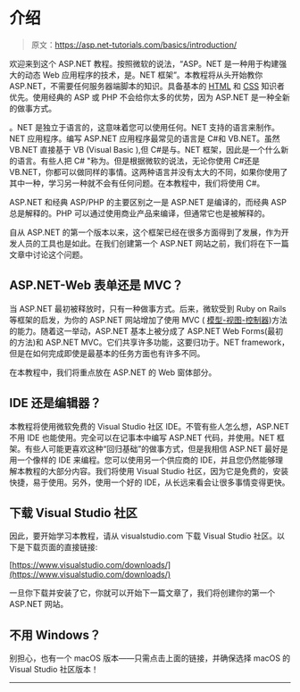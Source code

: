 # 介绍

> 原文：<https://asp.net-tutorials.com/basics/introduction/>

欢迎来到这个 ASP.NET 教程。按照微软的说法，“ASP。NET 是一种用于构建强大的动态 Web 应用程序的技术，是。NET 框架”。本教程将从头开始教你 ASP.NET，不需要任何服务器端脚本的知识。具备基本的 [HTML](http://www.html5-tutorials.org "A complete HTML tutorial") 和 [CSS](http://www.css3-tutorial.net "A complete CSS tutorial") 知识者优先。使用经典的 ASP 或 PHP 不会给你太多的优势，因为 ASP.NET 是一种全新的做事方式。

。NET 是独立于语言的，这意味着您可以使用任何。NET 支持的语言来制作。NET 应用程序。编写 ASP.NET 应用程序最常见的语言是 C#和 VB.NET。虽然 VB.NET 直接基于 VB (Visual Basic ),但 C#是与。NET 框架，因此是一个什么新的语言。有些人把 C# "称为。但是根据微软的说法，无论你使用 C#还是 VB.NET，你都可以做同样的事情。这两种语言并没有太大的不同，如果你使用了其中一种，学习另一种就不会有任何问题。在本教程中，我们将使用 C#。

ASP.NET 和经典 ASP/PHP 的主要区别之一是 ASP.NET 是编译的，而经典 ASP 总是解释的。PHP 可以通过使用商业产品来编译，但通常它也是被解释的。

自从 ASP.NET 的第一个版本以来，这个框架已经在很多方面得到了发展，作为开发人员的工具也是如此。在我们创建第一个 ASP.NET 网站之前，我们将在下一篇文章中讨论这个问题。

## ASP.NET-Web 表单还是 MVC？

当 ASP.NET 最初被释放时，只有一种做事方式。后来，微软受到 Ruby on Rails 等框架的启发，为你的 ASP.NET 网站增加了使用 MVC ( [模型-视图-控制器](https://en.wikipedia.org/wiki/Model%E2%80%93view%E2%80%93controller))方法的能力。随着这一举动，ASP.NET 基本上被分成了 ASP.NET Web Forms(最初的方法)和 ASP.NET MVC。它们共享许多功能，这要归功于。NET framework，但是在如何完成即使是最基本的任务方面也有许多不同。

<input type="hidden" name="IL_IN_ARTICLE">

在本教程中，我们将重点放在 ASP.NET 的 Web 窗体部分。

## IDE 还是编辑器？

本教程将使用微软免费的 Visual Studio 社区 IDE。不管有些人怎么想，ASP.NET 不用 IDE 也能使用。完全可以在记事本中编写 ASP.NET 代码，并使用。NET 框架。有些人可能更喜欢这种“回归基础”的做事方式，但是我相信 ASP.NET 最好是用一个像样的 IDE 来编程。您可以使用另一个供应商的 IDE，并且您仍然能够理解本教程的大部分内容。我们将使用 Visual Studio 社区，因为它是免费的，安装快捷，易于使用。另外，使用一个好的 IDE，从长远来看会让很多事情变得更快。

## 下载 Visual Studio 社区

因此，要开始学习本教程，请从 visualstudio.com 下载 Visual Studio 社区。以下是下载页面的直接链接:

[https://www.visualstudio.com/downloads/](https://www.visualstudio.com/downloads/)

一旦你下载并安装了它，你就可以开始下一篇文章了，我们将创建你的第一个 ASP.NET 网站。

## 不用 Windows？

别担心，也有一个 macOS 版本——只需点击上面的链接，并确保选择 macOS 的 Visual Studio 社区版本！

* * *